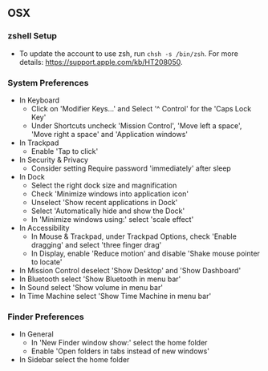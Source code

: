 ## OSX

### zshell Setup

- To update the account to use zsh, run `chsh -s /bin/zsh`. For more details: https://support.apple.com/kb/HT208050.

### System Preferences

- In Keyboard
  - Click on 'Modifier Keys...' and Select '^ Control' for the 'Caps Lock Key'
  - Under Shortcuts uncheck 'Mission Control', 'Move left a space', 'Move right a space' and 'Application windows'
- In Trackpad
  - Enable 'Tap to click'
- In Security & Privacy
  - Consider setting Require password 'immediately' after sleep
- In Dock
  - Select the right dock size and magnification
  - Check 'Minimize windows into application icon'
  - Unselect 'Show recent applications in Dock'
  - Select 'Automatically hide and show the Dock'
  - In 'Minimize windows using:' select 'scale effect'
- In Accessibility
  - In Mouse & Trackpad, under Trackpad Options, check 'Enable dragging' and select 'three finger drag'
  - In Display, enable 'Reduce motion' and disable 'Shake mouse pointer to locate'
- In Mission Control deselect 'Show Desktop' and 'Show Dashboard'
- In Bluetooth select 'Show Bluetooth in menu bar'
- In Sound select 'Show volume in menu bar'
- In Time Machine select 'Show Time Machine in menu bar'

### Finder Preferences

- In General
  - In 'New Finder window show:' select the home folder
  - Enable 'Open folders in tabs instead of new windows'
- In Sidebar select the home folder

